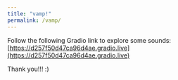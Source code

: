 ```yaml
---
title: "vamp!"
permalink: /vamp/
---
```


Follow the following Gradio link to explore some sounds:
[https://d257f50d47ca96d4ae.gradio.live](https://d257f50d47ca96d4ae.gradio.live)


Thank you!!! :)
